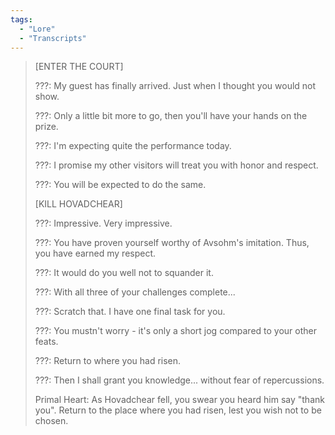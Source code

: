 ```yaml
---
tags:
  - "Lore"
  - "Transcripts"
---
```


> \[ENTER THE COURT\]
>
> ???: My guest has finally arrived. Just when I thought you would not show.
>
> ???: Only a little bit more to go, then you'll have your hands on the prize.
>
> ???: I'm expecting quite the performance today.
>
> ???: I promise my other visitors will treat you with honor and respect.
>
> ???: You will be expected to do the same.
>
> \[KILL HOVADCHEAR\]
>
> ???: Impressive. Very impressive.
>
> ???: You have proven yourself worthy of Avsohm's imitation. Thus, you have earned my respect.
>
> ???: It would do you well not to squander it.
>
> ???: With all three of your challenges complete...
>
> ???: Scratch that. I have one final task for you.
>
> ???: You mustn't worry - it's only a short jog compared to your other feats.
>
> ???: Return to where you had risen.
>
> ???: Then I shall grant you knowledge... without fear of repercussions.
>
> Primal Heart: As Hovadchear fell, you swear you heard him say "thank you". Return to the place where you had risen, lest you wish not to be chosen.
